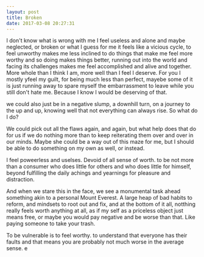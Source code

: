 ```yaml
---
layout: post
title: Broken
date: 2017-03-08 20:27:31
---
```


I don't know what is wrong with me
I feel useless and alone and maybe neglected, or broken or what
I guess for me it feels like a vicious cycle, to feel unworthy makes me less inclined to do things that make me feel more worthy
and so doing makes things better, running out into the world and facing its challenges makes me feel accomplished and alive and together. More whole than I think I am, more well than I feel I deserve. 
For you I mostly yfeel my guilt, for being much less than perfect, mayebe some of it is just running away to spare myself the embarrassment to leave while you still don't hate me. Because I know I would be deserving of that. 

we could also just be in a negative slump, a downhill turn, on a journey to the up and up, knowing well that not everything can always rise. So what do I do?

We could pick out all the flaws again, and again, but what help does that do for us if we do nothing more than to keep reiterating them over and over in our minds. Maybe she could be a way out of this maze for me, but I should be able to do something on my own as well, or instead. 

I feel poweerless and uselses. Devoid of all sense of worth. to be not more than a consumer who does little for others and who does little for himself, beyond fulfilling the daily achings and yearnings for pleasure and distraction. 

And when we stare this in the face, we see a monumental task ahead something akin to a personal Mount Everest. A large heap of bad habits to reform, and mindsets to root out and fix, and at the bottom of it all, notthing really feels worth anything at all, as if my self as a priceless object just means free, or maybe you would pay negative and be worse than that. Like paying someone to take your trash. 

To be vulnerable is to feel worthy. to understand that everyone has their faults and that means you are probably not much worse in the average sense. e